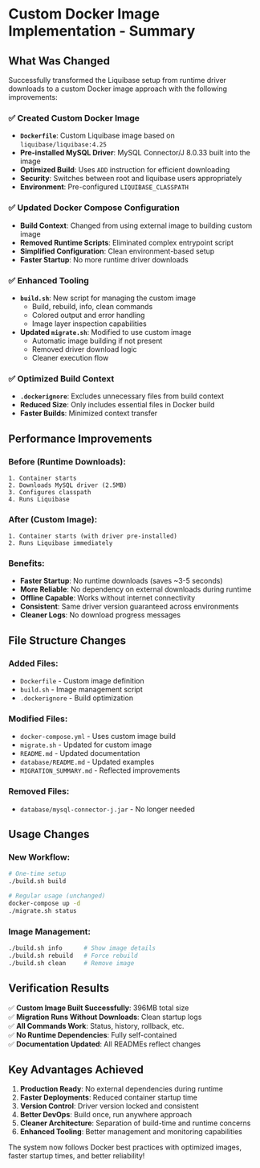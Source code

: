 # Custom Docker Image Implementation - Summary

## What Was Changed

Successfully transformed the Liquibase setup from runtime driver downloads to a custom Docker image approach with the following improvements:

### ✅ **Created Custom Docker Image**
- **`Dockerfile`**: Custom Liquibase image based on `liquibase/liquibase:4.25`
- **Pre-installed MySQL Driver**: MySQL Connector/J 8.0.33 built into the image
- **Optimized Build**: Uses `ADD` instruction for efficient downloading
- **Security**: Switches between root and liquibase users appropriately
- **Environment**: Pre-configured `LIQUIBASE_CLASSPATH`

### ✅ **Updated Docker Compose Configuration**
- **Build Context**: Changed from using external image to building custom image
- **Removed Runtime Scripts**: Eliminated complex entrypoint script
- **Simplified Configuration**: Clean environment-based setup
- **Faster Startup**: No more runtime driver downloads

### ✅ **Enhanced Tooling**
- **`build.sh`**: New script for managing the custom image
  - Build, rebuild, info, clean commands
  - Colored output and error handling
  - Image layer inspection capabilities
- **Updated `migrate.sh`**: Modified to use custom image
  - Automatic image building if not present
  - Removed driver download logic
  - Cleaner execution flow

### ✅ **Optimized Build Context**
- **`.dockerignore`**: Excludes unnecessary files from build context
- **Reduced Size**: Only includes essential files in Docker build
- **Faster Builds**: Minimized context transfer

## Performance Improvements

### Before (Runtime Downloads):
```
1. Container starts
2. Downloads MySQL driver (2.5MB)
3. Configures classpath
4. Runs Liquibase
```

### After (Custom Image):
```
1. Container starts (with driver pre-installed)
2. Runs Liquibase immediately
```

### Benefits:
- **Faster Startup**: No runtime downloads (saves ~3-5 seconds)
- **More Reliable**: No dependency on external downloads during runtime
- **Offline Capable**: Works without internet connectivity
- **Consistent**: Same driver version guaranteed across environments
- **Cleaner Logs**: No download progress messages

## File Structure Changes

### Added Files:
- `Dockerfile` - Custom image definition
- `build.sh` - Image management script
- `.dockerignore` - Build optimization

### Modified Files:
- `docker-compose.yml` - Uses custom image build
- `migrate.sh` - Updated for custom image
- `README.md` - Updated documentation
- `database/README.md` - Updated examples
- `MIGRATION_SUMMARY.md` - Reflected improvements

### Removed Files:
- `database/mysql-connector-j.jar` - No longer needed

## Usage Changes

### New Workflow:
```bash
# One-time setup
./build.sh build

# Regular usage (unchanged)
docker-compose up -d
./migrate.sh status
```

### Image Management:
```bash
./build.sh info      # Show image details
./build.sh rebuild   # Force rebuild
./build.sh clean     # Remove image
```

## Verification Results

✅ **Custom Image Built Successfully**: 396MB total size  
✅ **Migration Runs Without Downloads**: Clean startup logs  
✅ **All Commands Work**: Status, history, rollback, etc.  
✅ **No Runtime Dependencies**: Fully self-contained  
✅ **Documentation Updated**: All READMEs reflect changes  

## Key Advantages Achieved

1. **Production Ready**: No external dependencies during runtime
2. **Faster Deployments**: Reduced container startup time
3. **Version Control**: Driver version locked and consistent
4. **Better DevOps**: Build once, run anywhere approach
5. **Cleaner Architecture**: Separation of build-time and runtime concerns
6. **Enhanced Tooling**: Better management and monitoring capabilities

The system now follows Docker best practices with optimized images, faster startup times, and better reliability!
